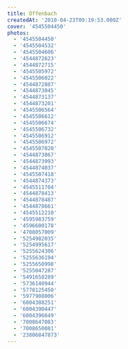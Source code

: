 ```yaml
---
title: Offenbach
createdAt: '2010-04-23T09:19:53.000Z'
cover: '4545504450'
photos:
  - '4545504450'
  - '4545504532'
  - '4545504606'
  - '4544872623'
  - '4544872715'
  - '4545505972'
  - '4545506022'
  - '4544872887'
  - '4544873045'
  - '4544873137'
  - '4544873201'
  - '4545506564'
  - '4545506612'
  - '4545506674'
  - '4545506732'
  - '4545506912'
  - '4545506972'
  - '4545507020'
  - '4544873867'
  - '4544873993'
  - '4544874037'
  - '4545507418'
  - '4544874373'
  - '4545511704'
  - '4544878413'
  - '4544878487'
  - '4544878661'
  - '4545512210'
  - '4595983759'
  - '4596600178'
  - '4708057009'
  - '5254982035'
  - '5254995617'
  - '5255624306'
  - '5255636194'
  - '5255650998'
  - '5255047287'
  - '5491658289'
  - '5736140944'
  - '5778125450'
  - '5977908006'
  - '6004388251'
  - '6004390447'
  - '6004396649'
  - '7008647083'
  - '7008650081'
  - '23806847873'
---
```


